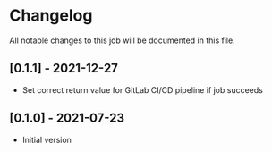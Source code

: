 # Changelog
All notable changes to this job will be documented in this file.

## [0.1.1] - 2021-12-27
* Set correct return value for GitLab CI/CD pipeline if job succeeds

## [0.1.0] - 2021-07-23
* Initial version
